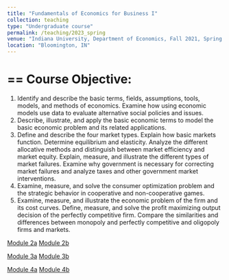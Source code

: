 ```yaml
---
title: "Fundamentals of Economics for Business I"
collection: teaching
type: "Undergraduate course"
permalink: /teaching/2023_spring
venue: "Indiana University, Department of Economics, Fall 2021, Spring 2022, Fall 2022, Spring 2023, Summer 2023 (online), Fall 2023, and Spring 2024"
location: "Bloomington, IN"
---
```


==
Course Objective:
==

1. Identify and describe the basic terms, fields, assumptions, tools, models, and methods of economics. Examine how using economic models use data to evaluate alternative social policies and issues.
2. Describe, illustrate, and apply the basic economic terms to model the basic economic problem and its related applications.
3. Define and describe the four market types. Explain how basic markets function. Determine equilibrium and elasticity. Analyze the different allocative methods and distinguish between market efficiency and market equity. Explain, measure, and illustrate the different types of market failures. Examine why government is necessary for correcting market failures and analyze taxes and other government market interventions.
4. Examine, measure, and solve the consumer optimization problem and the strategic behavior in cooperative and non-cooperative games.
5. Examine, measure, and illustrate the economic problem of the firm and its cost curves. Define, measure, and solve the profit maximizing output decision of the perfectly competitive firm. Compare the similarities and differences between monopoly and perfectly competitive and oligopoly firms and markets.




[Module 2a](https://github.com/marcoacost/marcoacost.github.io/raw/master/files/Spring_2023/M2a-MAAC.pdf)
[Module 2b](https://github.com/marcoacost/marcoacost.github.io/raw/master/files/Spring_2023/M2b-MAAC.pdf)


[Module 3a](https://github.com/marcoacost/marcoacost.github.io/raw/master/files/Spring_2023/M3a-MAAC.pdf)
[Module 3b](https://github.com/marcoacost/marcoacost.github.io/raw/master/files/Spring_2023/M3b-MAAC.pdf)

[Module 4a](https://github.com/marcoacost/marcoacost.github.io/raw/master/files/Spring_2023/M4a-MAAC.pdf)
[Module 4b](https://github.com/marcoacost/marcoacost.github.io/raw/master/files/Spring_2023/M4b-MAAC.pdf)




